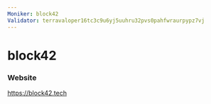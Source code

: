 ```yaml
---
Moniker: block42
Validator: terravaloper16tc3c9u6yj5uuhru32pvs0pahfwraurpypz7vj
---
```


# block42



### Website

https://block42.tech

